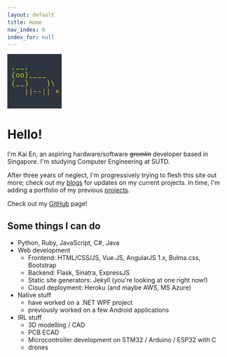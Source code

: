 ```yaml
---
layout: default
title: Home
nav_index: 0
index_for: null
---
```


![](/assets/images/frontpage.png)

# Hello!

I'm Kai En, an aspiring hardware/software ~~gremlin~~ developer based in Singapore. 
I'm studying Computer Engineering at SUTD.

After three years of neglect, I'm progressively trying to flesh this site out more; check out my [blogs](/blogs) for updates on my current projects. 
In time, I'm adding a portfolio of my previous [projects](/projects).

Check out my [GitHub](https://github.com/kaine119) page!

## Some things I can do

* Python, Ruby, JavaScript, C#, Java
* Web development
	- Frontend: HTML/CSS/JS, Vue.JS, AngularJS 1.x, Bulma.css, Bootstrap
	- Backend: Flask, Sinatra, ExpressJS
	- Static site generators: Jekyll (you're looking at one right now!)
	- Cloud deployment: Heroku (and maybe AWS, MS Azure)
* Native stuff
  - have worked on a .NET WPF project
  - previously worked on a few Android applications
* IRL stuff
  - 3D modelling / CAD
  - PCB ECAD
  - Microcontroller development on STM32 / Arduino / ESP32 with C
  - drones
